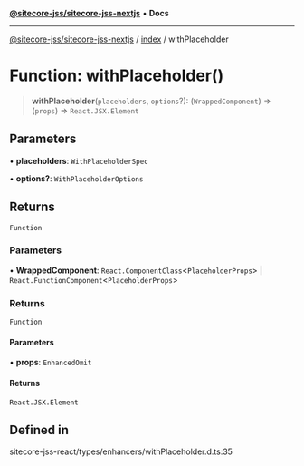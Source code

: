 [**@sitecore-jss/sitecore-jss-nextjs**](../../README.md) • **Docs**

***

[@sitecore-jss/sitecore-jss-nextjs](../../README.md) / [index](../README.md) / withPlaceholder

# Function: withPlaceholder()

> **withPlaceholder**(`placeholders`, `options`?): (`WrappedComponent`) => (`props`) => `React.JSX.Element`

## Parameters

• **placeholders**: `WithPlaceholderSpec`

• **options?**: `WithPlaceholderOptions`

## Returns

`Function`

### Parameters

• **WrappedComponent**: `React.ComponentClass`\<`PlaceholderProps`\> \| `React.FunctionComponent`\<`PlaceholderProps`\>

### Returns

`Function`

#### Parameters

• **props**: `EnhancedOmit`

#### Returns

`React.JSX.Element`

## Defined in

sitecore-jss-react/types/enhancers/withPlaceholder.d.ts:35
